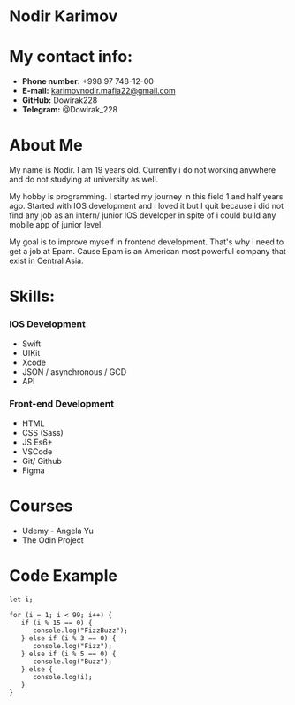 # **Nodir Karimov**

# **My contact info:**

* **Phone number:** +998 97 748-12-00 
* **E-mail:** karimovnodir.mafia22@gmail.com
* **GitHub:** Dowirak228
* **Telegram:** @Dowirak_228


# **About Me**
 My name is Nodir. I am 19 years old. Currently i do not working anywhere and do not studying at university as well.

 My hobby is programming. I started my journey in this field 1 and half years ago. Started with IOS development and i loved it but I quit because i did not find any job as an intern/ junior IOS developer in spite of i could build any mobile app of junior level.

 My goal is to improve myself in frontend development. That's why i need to get a job at Epam. Cause Epam is an American most powerful company that exist in Central Asia.

# **Skills:**

### IOS Development
* Swift
* UIKit
* Xcode
* JSON / asynchronous / GCD
* API

### Front-end Development
* HTML
* CSS (Sass)
* JS Es6+
* VSCode
* Git/ Github
* Figma


# **Courses**

* Udemy - Angela Yu
* The Odin Project


# **Code Example**

```
let i;

for (i = 1; i < 99; i++) {
   if (i % 15 == 0) {
      console.log("FizzBuzz");
   } else if (i % 3 == 0) {
      console.log("Fizz");
   } else if (i % 5 == 0) {
      console.log("Buzz");
   } else {
      console.log(i);
   }
}
```



